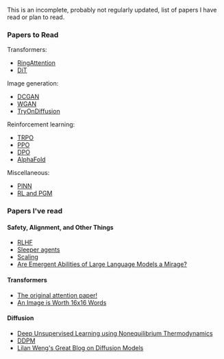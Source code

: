This is an incomplete, probably not regularly updated, list of papers I have read or plan to read.

### Papers to Read

Transformers: 

- [RingAttention](https://largeworldmodel.github.io/)
- [DiT](https://arxiv.org/pdf/2212.09748)

Image generation:

- [DCGAN](https://arxiv.org/pdf/1511.06434.pdf)
- [WGAN](https://arxiv.org/pdf/1701.07875.pdf)
- [TryOnDiffusion](https://arxiv.org/pdf/2306.08276.pdf)

Reinforcement learning:

- [TRPO](https://arxiv.org/pdf/1502.05477.pdf)
- [PPO](https://arxiv.org/pdf/1707.06347.pdf)
- [DPO](https://arxiv.org/pdf/2305.18290.pdf)
- [AlphaFold](https://www.nature.com/articles/s41586-021-03819-2)

Miscellaneous:

- [PINN](https://arxiv.org/abs/2303.14878#:~:text=Physics%2DInformed%20Neural%20Network%20)
- [RL and PGM](https://arxiv.org/pdf/1805.00909)

### Papers I've read

#### Safety, Alignment, and Other Things
- [RLHF](https://arxiv.org/pdf/1706.03741)
- [Sleeper agents](https://arxiv.org/pdf/2401.05566.pdf) 
- [Scaling](https://arxiv.org/pdf/2001.08361.pdf)
- [Are Emergent Abilities of Large Language Models a Mirage?](https://arxiv.org/pdf/2304.15004.pdf)

#### Transformers
- [The original attention paper!](https://arxiv.org/pdf/1706.03762.pdf)
- [An Image is Worth 16x16 Words](https://arxiv.org/abs/2010.11929) 

#### Diffusion

- [Deep Unsupervised Learning using Nonequilibrium Thermodynamics](https://arxiv.org/pdf/1503.03585.pdf)
- [DDPM](https://arxiv.org/pdf/2006.11239.pdf)
- [Lilan Weng's Great Blog on Diffusion Models](https://lilianweng.github.io/posts/2021-07-11-diffusion-models/#connection-with-stochastic-gradient-langevin-dynamics)